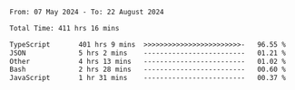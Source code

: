 
<!--START_SECTION:waka-->

```txt
From: 07 May 2024 - To: 22 August 2024

Total Time: 411 hrs 16 mins

TypeScript       401 hrs 9 mins  >>>>>>>>>>>>>>>>>>>>>>>>-   96.55 %
JSON             5 hrs 2 mins    -------------------------   01.21 %
Other            4 hrs 13 mins   -------------------------   01.02 %
Bash             2 hrs 28 mins   -------------------------   00.60 %
JavaScript       1 hr 31 mins    -------------------------   00.37 %
```

<!--END_SECTION:waka-->

<!--

### Hi there 👋
**Iam-cesar/Iam-cesar** is a ✨ _special_ ✨ repository because its `README.md` (this file) appears on your GitHub profile.

Here are some ideas to get you started:

- 🔭 I’m currently working on ...
- 🌱 I’m currently learning ...
- 👯 I’m looking to collaborate on ...
- 🤔 I’m looking for help with ...
- 💬 Ask me about ...
- 📫 How to reach me: ...
- 😄 Pronouns: ...
- ⚡ Fun fact: ...
-->
